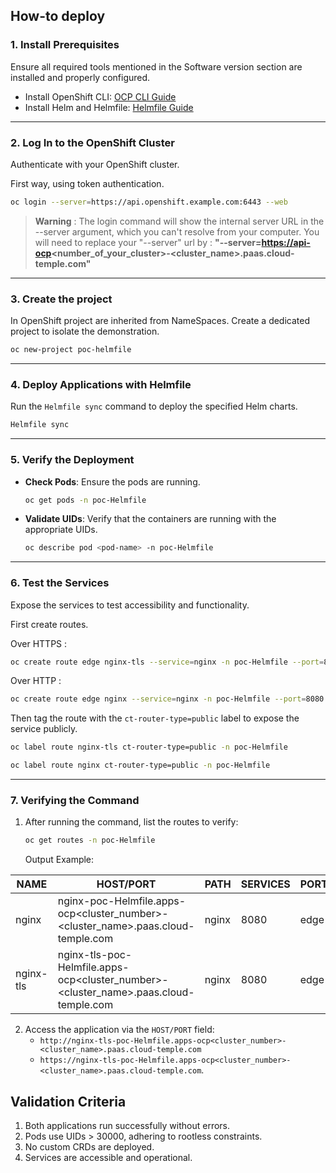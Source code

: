 ## How-to deploy

### 1. Install Prerequisites

Ensure all required tools mentioned in the Software version section are installed and properly configured.

- Install OpenShift CLI: [OCP CLI Guide](https://docs.OpenShift.com/container-platform/4.15/cli_reference/OpenShift_cli/getting-started-cli.html)
- Install Helm and Helmfile: [Helmfile Guide](https://Helmfile.readthedocs.io/en/latest/)

---

### 2. Log In to the OpenShift Cluster

Authenticate with your OpenShift cluster.

First way, using token authentication.

```bash
oc login --server=https://api.openshift.example.com:6443 --web
```

>**Warning** :
> The login command will show the internal server URL in the --server argument, which you can't resolve from your computer.
> You will need to replace your "--server" url by :
**"--server=<https://api-ocp><number_of_your_cluster>-<cluster_name>.paas.cloud-temple.com"**

---

### 3. Create the project

In OpenShift project are inherited from NameSpaces.
Create a dedicated project to isolate the demonstration.

```bash
oc new-project poc-helmfile
```

---

### 4. Deploy Applications with Helmfile

Run the `Helmfile sync` command to deploy the specified Helm charts.

```bash
Helmfile sync
```

---

### 5. Verify the Deployment

- **Check Pods**: Ensure the pods are running.

  ```bash
  oc get pods -n poc-Helmfile
  ```

- **Validate UIDs**: Verify that the containers are running with the appropriate UIDs.
  
  ```bash
  oc describe pod <pod-name> -n poc-Helmfile
  ```

---

### 6. Test the Services

Expose the services to test accessibility and functionality.

First create routes.

Over HTTPS :

```bash
oc create route edge nginx-tls --service=nginx -n poc-Helmfile --port=8080 ## expose in HTTPS
````

Over HTTP :

```bash
oc create route edge nginx --service=nginx -n poc-Helmfile --port=8080 ## expose in HTTP
```

Then tag the route with the `ct-router-type=public` label to expose the service publicly.

```bash
oc label route nginx-tls ct-router-type=public -n poc-Helmfile 
```

```bash
oc label route nginx ct-router-type=public -n poc-Helmfile 
```

---

### 7. Verifying the Command

1. After running the command, list the routes to verify:

   ```bash
   oc get routes -n poc-Helmfile
   ```

   Output Example:

  | NAME      | HOST/PORT                                                                  | PATH   | SERVICES | PORT | TERMINATION | WILDCARD | LABELS                                                                                                            |
|-----------|---------------------------------------------------------------------------|--------|----------|------|-------------|----------|-------------------------------------------------------------------------------------------------------------------|
| nginx     | nginx-poc-Helmfile.apps-ocp<cluster_number>-<cluster_name>.paas.cloud-temple.com                   | nginx  | 8080     | edge | None        | None     | app.kubernetes.io/instance=nginx,app.kubernetes.io/managed-by=Helm,app.kubernetes.io/name=nginx,app.kubernetes.io/version=1.27.3,ct-router-type=public,Helm.sh/chart=nginx-18.2.6 |
| nginx-tls | nginx-tls-poc-Helmfile.apps-ocp<cluster_number>-<cluster_name>.paas.cloud-temple.com               | nginx  | 8080     | edge | None        | None     | app.kubernetes.io/instance=nginx,app.kubernetes.io/managed-by=Helm,app.kubernetes.io/name=nginx,app.kubernetes.io/version=1.27.3,ct-router-type=public,Helm.sh/chart=nginx-18.2.6 |

2. Access the application via the `HOST/PORT` field:
   - `http://nginx-tls-poc-Helmfile.apps-ocp<cluster_number>-<cluster_name>.paas.cloud-temple.com`
   - `https://nginx-tls-poc-Helmfile.apps-ocp<cluster_number>-<cluster_name>.paas.cloud-temple.com`.

## Validation Criteria

1. Both applications run successfully without errors.
2. Pods use UIDs > 30000, adhering to rootless constraints.
3. No custom CRDs are deployed.
4. Services are accessible and operational.
